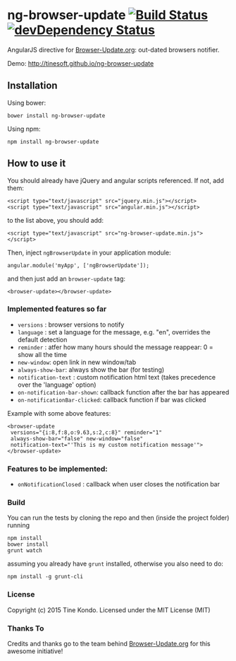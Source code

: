 ng-browser-update [![Build Status](https://travis-ci.org/tinesoft/ng-browser-update.svg)](https://travis-ci.org/tinesoft/ng-browser-update)[![devDependency Status](https://david-dm.org/tinesoft/ng-browser-update/dev-status.svg)](https://david-dm.org/tinesoft/ng-browser-update#info=devDependencies)
===========================================================================================================================================

AngularJS directive for [Browser-Update.org](http://browser-update.org): out-dated browsers notifier.

Demo: http://tinesoft.github.io/ng-browser-update

Installation
------------

Using bower:

```
bower install ng-browser-update
```

Using npm:

```
npm install ng-browser-update
```


How to use it
-------------

You should already have jQuery and  angular scripts referenced. If not, add them:

```
<script type="text/javascript" src="jquery.min.js"></script>
<script type="text/javascript" src="angular.min.js"></script>
```

to the list above, you should add:

```
<script type="text/javascript" src="ng-browser-update.min.js"></script>
```

Then, inject `ngBrowserUpdate` in your application module:

```
angular.module('myApp', ['ngBrowserUpdate']);
```

and then just add an `browser-update` tag:

```
<browser-update></browser-update>
```


### Implemented features so far

* `versions` : browser versions to notify
* `language` : set a language for the message, e.g. "en", overrides the default detection
* `reminder` : atfer how many hours should the message reappear: 0 = show all the time
* `new-window`: open link in new window/tab
* `always-show-bar`:  always show the bar (for testing)
* `notification-text` : custom notification html text (takes precedence over the 'language' option)
* `on-notification-bar-shown`: callback function after the bar has appeared
* `on-notificationBar-clicked`: callback function if bar was clicked

Example with some above features:

```
<browser-update  
 versions="{i:8,f:8,o:9.63,s:2,c:8}" reminder="1"
 always-show-bar="false" new-window="false" 
 notification-text="'This is my custom notification message'">
</browser-update>
```

### Features to be implemented:

* `onNotificationClosed` : callback when user closes the notification bar

### Build

You can run the tests by cloning the repo and then (inside the project folder) running

```
npm install
bower install
grunt watch
```

assuming you already have `grunt` installed, otherwise you also need to do:

```
npm install -g grunt-cli
```

### License

Copyright (c) 2015 Tine Kondo. Licensed under the MIT License (MIT)


### Thanks To

Credits and thanks go to the team behind [Browser-Update.org](http://browser-update.org) for this awesome initiative!




